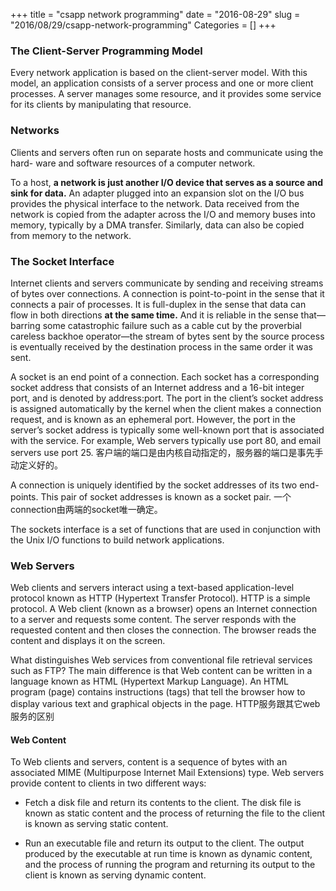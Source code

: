 +++
title = "csapp network programming"
date = "2016-08-29"
slug = "2016/08/29/csapp-network-programming"
Categories = []
+++

### The Client-Server Programming Model

Every network application is based on the client-server model. With this model, an application consists of a server process and one or more client processes. A server manages some resource, and it provides some service for its clients by manipulating that resource. 

### Networks

Clients and servers often run on separate hosts and communicate using the hard- ware and software resources of a computer network. 

To a host, **a network is just another I/O device that serves as a source and sink for data.** An adapter plugged into an expansion slot on the I/O bus provides the physical interface to the network. Data received from the network is copied from the adapter across the I/O and memory buses into memory, typically by a DMA transfer. Similarly, data can also be copied from memory to the network.

### The Socket Interface

Internet clients and servers communicate by sending and receiving streams of bytes over connections. A connection is point-to-point in the sense that it connects a pair of processes. It is full-duplex in the sense that data can flow in both directions **at the same time.** And it is reliable in the sense that—barring some catastrophic failure such as a cable cut by the proverbial careless backhoe operator—the stream of bytes sent by the source process is eventually received by the destination process in the same order it was sent.

A socket is an end point of a connection. Each socket has a corresponding socket address that consists of an Internet address and a 16-bit integer port, and is denoted by address:port. The port in the client’s socket address is assigned automatically by the kernel when the client makes a connection request, and is known as an ephemeral port. However, the port in the server’s socket address is typically some well-known port that is associated with the service. For example, Web servers typically use port 80, and email servers use port 25. 客户端的端口是由内核自动指定的，服务器的端口是事先手动定义好的。

A connection is uniquely identified by the socket addresses of its two end-points. This pair of socket addresses is known as a socket pair. 一个connection由两端的socket唯一确定。

The sockets interface is a set of functions that are used in conjunction with the Unix I/O functions to build network applications.

### Web Servers

Web clients and servers interact using a text-based application-level protocol known as HTTP (Hypertext Transfer Protocol). HTTP is a simple protocol. A Web client (known as a browser) opens an Internet connection to a server and requests some content. The server responds with the requested content and then closes the connection. The browser reads the content and displays it on the screen.

What distinguishes Web services from conventional file retrieval services such as FTP? The main difference is that Web content can be written in a language known as HTML (Hypertext Markup Language). An HTML program (page) contains instructions (tags) that tell the browser how to display various text and graphical objects in the page. HTTP服务跟其它web服务的区别

#### Web Content

To Web clients and servers, content is a sequence of bytes with an associated MIME (Multipurpose Internet Mail Extensions) type. Web servers provide content to clients in two different ways:

- Fetch a disk file and return its contents to the client. The disk file is known as static content and the process of returning the file to the client is known as serving static content.

- Run an executable file and return its output to the client. The output produced by the executable at run time is known as dynamic content, and the process of running the program and returning its output to the client is known as serving dynamic content.

